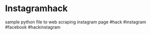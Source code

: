# Instagramhack
sample python file to web scraping instagram page   #hack  #instagram #facebook #hackinstagram

